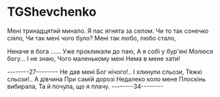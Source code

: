 ﻿# TGShevchenko

Мені тринадцятий минало.
Я пас ягнята за селом.
Чи то так сонечко сіяло,
Чи так мені чого було?
Мені так любо, любо стало,

Неначе в бога ......
Уже прокликали до паю,
А я собі у бур'яні
Молюся богу... І не знаю,
Чого маленькому мені
Нема в мене хати!

--------27--------
Не дав мені Бог нічого!..
І хлинули сльози,
Тяжкі сльози!.. А дівчина
При самій дорозі
Недалеко коло мене
Плоскінь вибирала,
Та й почула, що я плачу.
--------34--------